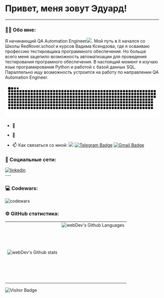 
# Привет, меня зовут Эдуард!

---

### :man_technologist: Обо мне:

Я начинающий QA Automation Engineer<img src="https://media.giphy.com/media/WUlplcMpOCEmTGBtBW/giphy.gif" width="30px">. Мой путь в it начался со Школы RedRover.school и курсов Вадима Ксендзова, где я осваиваю профессию тестировщика программного обеспечения. Но больше всего меня зацепило возможность автоматизации для проведения тестирования програмного обеспечения. В настоящий момент я изучаю язык програмирования Python и работой с базой данных SQL. Параллельно ищу возможность устроится на работу по направлении QA Automation Engineer.

<p align="center">
 <img width="600" src="assets/github-snake.svg" alt="snake"/>
</p>


- :telescope: 

- :seedling: 

- :mailbox: Как связаться со мной: <img src="https://media.giphy.com/media/VgCDAzcKvsR6OM0uWg/giphy.gif" width="50"> [![Telegram Badge](https://img.shields.io/badge/-EdSever-blue?style=flat&logo=Telegram&logoColor=white)](https://t.me/EdSever) [![Gmail Badge](https://img.shields.io/badge/-Gmail-red?style=flat&logo=Gmail&logoColor=white)](mailto:Edmins@gmail.com)


### 🤝 Социальные сети:

  <div id="badges">
    <a href="https://www.linkedin.com/in/эдуард-сабитов-832856155/" target="_blank">
      <img src="https://cdn-icons-png.flaticon.com/512/2504/2504799.png" width="40" height="40" alt="linkedin" />
    </a>
    
  </div>
---

<!-- ### 💻 Мои курсы:

| Курсы
| ----------------------------------------------------------------| :---------------: |
| IT школа RedRover.school
| курсы Вадима Ксендзова
| stepik.org/"Поколение Python": курс для начинающих
| stepik.org/Интерактивный тренажер по SQL

--- -->

### 💻 Codewars:

![codewars](https://www.codewars.com/users/EdSever/badges/large)

### ⚙️ GitHub статистика:

<table>
  <tr>
    <td>
      <img align="left" src="http://github-readme-streak-stats.herokuapp.com?user=EdSever&theme=dark&background=000000" alt="webDev's Github stats" />
    </td>
    <td>
      <img height="195px" align="right" alt="webDev's Github Languages" src="https://github-readme-stats-sigma-five.vercel.app/api/top-langs/?username=EdSever&layout=compact&theme=vision-friendly-dark" />
    </td>
  </tr>
</table>

![Visitor Badge](https://visitor-badge.laobi.icu/badge?page_id=Edsever)
